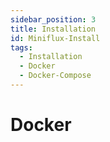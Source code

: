 ```yaml
---
sidebar_position: 3
title: Installation
id: Miniflux-Install
tags:
  - Installation
  - Docker
  - Docker-Compose
---
```


# Docker
